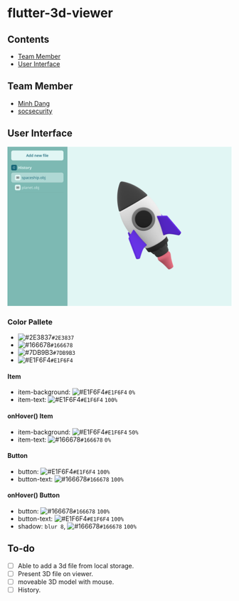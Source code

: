 # flutter-3d-viewer
## Contents
   * [Team Member](#team-member)
   * [User Interface](#user-interface)
## Team Member
- [Minh Dang](https://github.com/minhdangphuoc)
- [socsecurity](https://github.com/socsecurity)
## User Interface
![alt homescreen](img/homescreen.png "Home Screen")
### Color Pallete
- ![#2E3837](https://via.placeholder.com/15/2E3837/000000?text=+)`#2E3837`
- ![#166678](https://via.placeholder.com/15/166678/000000?text=+)`#166678`
- ![#7DB9B3](https://via.placeholder.com/15/7DB9B3/000000?text=+)`#7DB9B3`
- ![#E1F6F4](https://via.placeholder.com/15/E1F6F4/000000?text=+)`#E1F6F4`
#### Item 
- item-background: ![#E1F6F4](https://via.placeholder.com/15/E1F6F4/000000?text=+)`#E1F6F4` `0%`
- item-text: ![#E1F6F4](https://via.placeholder.com/15/E1F6F4/000000?text=+)`#E1F6F4` `100%`
#### onHover() Item
- item-background: ![#E1F6F4](https://via.placeholder.com/15/E1F6F4/000000?text=+)`#E1F6F4` `50%`
- item-text: ![#166678](https://via.placeholder.com/15/166678/000000?text=+)`#166678` `0%`
#### Button
- button: ![#E1F6F4](https://via.placeholder.com/15/E1F6F4/000000?text=+)`#E1F6F4` `100%`
- button-text: ![#166678](https://via.placeholder.com/15/166678/000000?text=+)`#166678` `100%`
#### onHover() Button 
- button: ![#166678](https://via.placeholder.com/15/166678/000000?text=+)`#166678` `100%`
- button-text: ![#E1F6F4](https://via.placeholder.com/15/E1F6F4/000000?text=+)`#E1F6F4` `100%`
- shadow: `blur 8`, ![#166678](https://via.placeholder.com/15/166678/000000?text=+)`#166678` `100%`

## To-do
- [ ] Able to add a 3d file from local storage.
- [ ] Present 3D file on viewer.
- [ ] moveable 3D model with mouse.
- [ ] History.
